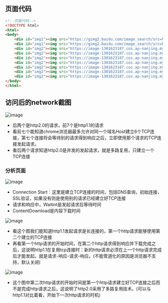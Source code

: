 ## 页面代码
```html
<!--页面代码-->
<!DOCTYPE html>
<html>
<body>
    <div id="img1"><img src="https://gimg2.baidu.com/image_search/src=http%3A%2F%2Fattach.bbs.miui.com%2Fforum%2F201304%2F25%2F195133e7a1l7b4f5117y4y.jpg&refer=http%3A%2F%2Fattach.bbs.miui.com&app=2002&size=f9999,10000&q=a80&n=0&g=0n&fmt=jpeg?sec=1623140387&t=056afe6b90a849277870f0ce796b7700" alt="背景1"/></div>
    <div id="img1"><img src="https://gimg2.baidu.com/image_search/src=http%3A%2F%2Fattach.bbs.miui.com%2Fforum%2F201312%2F31%2F111859myvyiivetyftfz2n.jpg&refer=http%3A%2F%2Fattach.bbs.miui.com&app=2002&size=f9999,10000&q=a80&n=0&g=0n&fmt=jpeg?sec=1623140387&t=051ddbc820a8f36bf23beebfc460f5af" alt="背景1"/></div>
    <div id="img2"><img src="https://image-1301623187.cos.ap-nanjing.myqcloud.com/duolufuyong.png" alt="背景2"/></div>
    <div id="img2"><img src="https://image-1301623187.cos.ap-nanjing.myqcloud.com/Object.jpg" alt="背景2"/></div>
    <div id="img2"><img src="https://image-1301623187.cos.ap-nanjing.myqcloud.com/Function.jpg" alt="背景2"/></div>
    <div id="img2"><img src="https://image-1301623187.cos.ap-nanjing.myqcloud.com/number%E7%9A%84%E5%8E%9F%E5%9E%8B%E5%85%B3%E7%B3%BB.jpg" alt="背景2"/></div>
    <div id="img2"><img src="https://image-1301623187.cos.ap-nanjing.myqcloud.com/%E6%99%AE%E9%80%9A%E5%AF%B9%E8%B1%A1.jpg" alt="背景2"/></div>
    <div id="img2"><img src="https://image-1301623187.cos.ap-nanjing.myqcloud.com/browser/http/HTTP1_x_Connections.png" alt="背景2"/></div>
    <div id="img2"><img src="https://image-1301623187.cos.ap-nanjing.myqcloud.com/Object%E5%92%8CFunction%E5%8E%9F%E5%9E%8B.jpg" alt="背景2"/></div>
</body>
</html>
```
## 访问后的network截图
![image](https://image-1301623187.cos.ap-nanjing.myqcloud.com/browser/http/http.jpg)
- 后两个是http2.0的请求，前7个是http1.1的请求
- 看前七个能知道chrome浏览器最多允许对同一个域名Host建立6个TCP连接，第七个连接将会等待别的请求得到响应之后，立即使用那个请求的TCP连接发起请求。
- 看后两个请求知道http2.0是并发的发起请求，就是多路复用，只建立一个TCP连接

### 分析页面
![image](https://image-1301623187.cos.ap-nanjing.myqcloud.com/browser/http/httptime.jpg)
- Connection Start：这里是建立TCP连接的时间，包括DNS查询，初始连接，SSL验证，如果没有则是使用别的请求已经建立好TCP连接
- 请求和响应中，Waitint是发起请求后等待时间
- ContentDownload是内容下载时间

![image](https://image-1301623187.cos.ap-nanjing.myqcloud.com/browser/http/http1.1.jpg)
- 看这个图我们能知道http1.1发起请求是长连接的，第一个http请求能够使用第二个建立的TCP连接
- 再看第一个http请求的开始时间，在第二个http请求得到响应并下载完成之后，这说明http1.1在复用tcp连接时：新的http请求必须在上一个http请求完成后才能发起。就是请求-响应-请求-响应。(不能管道化的原因是浏览器不支持，默认关闭)

![image](https://image-1301623187.cos.ap-nanjing.myqcloud.com/browser/http/http2.0.jpg)
- 这个图中第二次http请求的开始时间是第一个http请求建立好TCP连接之后而不是完成http请求之后，这说明了http2.0采用了多路复用技术。(可以与http1.1对比着看，开始下一次http请求的时机)

